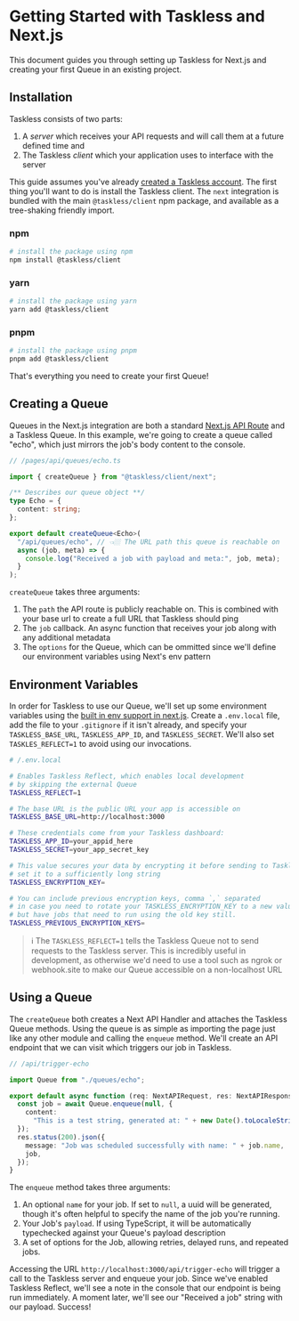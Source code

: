 # Getting Started with Taskless and Next.js

This document guides you through setting up Taskless for Next.js and creating your first Queue in an existing project.

## Installation

Taskless consists of two parts:

1. A _server_ which receives your API requests and will call them at a future defined time and
2. The Taskless _client_ which your application uses to interface with the server

This guide assumes you've already [created a Taskless account](https://taskless.io/signup). The first thing you'll want to do is install the Taskless client. The `next` integration is bundled with the main `@taskless/client` npm package, and available as a tree-shaking friendly import.

<!-- tabs -->

### npm

```sh
# install the package using npm
npm install @taskless/client
```

### yarn

```sh
# install the package using yarn
yarn add @taskless/client
```

### pnpm

```sh
# install the package using pnpm
pnpm add @taskless/client
```

<!-- /tabs -->

That's everything you need to create your first Queue!

## Creating a Queue

Queues in the Next.js integration are both a standard [Next.js API Route](https://nextjs.org/docs/api-routes/introduction) and a Taskless Queue. In this example, we're going to create a queue called "echo", which just mirrors the job's body content to the console.

```ts
// /pages/api/queues/echo.ts

import { createQueue } from "@taskless/client/next";

/** Describes our queue object **/
type Echo = {
  content: string;
};

export default createQueue<Echo>(
  "/api/queues/echo", // 👈🏼 The URL path this queue is reachable on
  async (job, meta) => {
    console.log("Received a job with payload and meta:", job, meta);
  }
);
```

`createQueue` takes three arguments:

1. The `path` the API route is publicly reachable on. This is combined with your base url to create a full URL that Taskless should ping
2. The `job` callback. An async function that receives your job along with any additional metadata
3. The `options` for the Queue, which can be ommitted since we'll define our environment variables using Next's env pattern

## Environment Variables

In order for Taskless to use our Queue, we'll set up some environment variables using the [built in env support in next.js](https://nextjs.org/docs/basic-features/environment-variables). Create a `.env.local` file, add the file to your `.gitignore` if it isn't already, and specify your `TASKLESS_BASE_URL`, `TASKLESS_APP_ID`, and `TASKLESS_SECRET`. We'll also set `TASKLES_REFLECT=1` to avoid using our invocations.

```bash
# /.env.local

# Enables Taskless Reflect, which enables local development
# by skipping the external Queue
TASKLESS_REFLECT=1

# The base URL is the public URL your app is accessible on
TASKLESS_BASE_URL=http://localhost:3000

# These credentials come from your Taskless dashboard:
TASKLESS_APP_ID=your_appid_here
TASKLESS_SECRET=your_app_secret_key

# This value secures your data by encrypting it before sending to Taskless
# set it to a sufficiently long string
TASKLESS_ENCRYPTION_KEY=

# You can include previous encryption keys, comma `,` separated
# in case you need to rotate your TASKLESS_ENCRYPTION_KEY to a new value
# but have jobs that need to run using the old key still.
TASKLESS_PREVIOUS_ENCRYPTION_KEYS=
```

<!-- info -->

> :information_source: The `TASKLESS_REFLECT=1` tells the Taskless Queue not to send requests to the Taskless server. This is incredibly useful in development, as otherwise we'd need to use a tool such as ngrok or webhook.site to make our Queue accessible on a non-localhost URL

<!-- /info -->

## Using a Queue

The `createQueue` both creates a Next API Handler and attaches the Taskless Queue methods. Using the queue is as simple as importing the page just like any other module and calling the `enqueue` method. We'll create an API endpoint that we can visit which triggers our job in Taskless.

```ts
// /api/trigger-echo

import Queue from "./queues/echo";

export default async function (req: NextAPIRequest, res: NextAPIResponse) {
  const job = await Queue.enqueue(null, {
    content:
      "This is a test string, generated at: " + new Date().toLocaleString(),
  });
  res.status(200).json({
    message: "Job was scheduled successfully with name: " + job.name,
    job,
  });
}
```

The `enqueue` method takes three arguments:

1. An optional `name` for your job. If set to `null`, a uuid will be generated, though it's often helpful to specify the name of the job you're running.
2. Your Job's `payload`. If using TypeScript, it will be automatically typechecked against your Queue's payload description
3. A set of options for the Job, allowing retries, delayed runs, and repeated jobs.

Accessing the URL `http://localhost:3000/api/trigger-echo` will trigger a call to the Taskless server and enqueue your job. Since we've enabled Taskless Reflect, we'll see a note in the console that our endpoint is being run immediately. A moment later, we'll see our "Received a job" string with our payload. Success!
